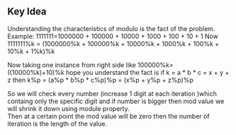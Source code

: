 ## Key Idea
Understanding the characteristics of modulo is the fact of the problem.
Example:
1111111=1000000 + 100000 + 10000 + 1000 + 100 + 10 + 1
Now 1111111%k = (1000000%k + 100000%k + 10000%k + 1000%k + 100%k + 10%k + 1%k)%k

Now taking one instance from right side like 100000%k= ((10000%k)+10)%k
hope you understand the fact is if k = a * b * c = x + y + z
then k%p = (a%p * b%p * c%p)%p = (x%p + y%p + z%p)%p

So we will check every number (increase 1 digit at each iteration )which containg only the specific digit and if number is bigger
then mod value we will shrink it down using module property.<br>
Then at a certain point the mod value will be zero then the number of iteration is the length of the value.
